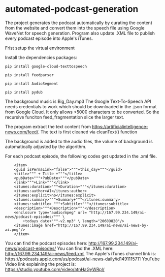 # automated-podcast-generation
The project generates the podcast automatically by curating the content from the website and convert them into the speech file using Google WaveNet for speech generation. Program also update .XML file to publish every podcast episode into Apple's iTunes.

Frist setup the virtual environment

Install the dependencies packages:

    pip install google-cloud-texttospeech

    pip install feedparser

    pip install AudioSegment

    pip install pydub

The background music is Big_Day.mp3
The Google Text-To-Speech API needs credentials to work which should be downloaded in the .json format from Google Cloud.
It only allows <5000 characters to be converted. So the recursive funciton feed_fragmentation slice the larger text.

The program extract the text content from https://artificialintelligence-news.com/feed/. The text is first cleaned via cleanText() function


The background is added to the audio files, the volume of background is automatically adjusted by the algorithm.

For each podcast episode, the following codes get updated in the .xml file.

        <item>
        <guid isPermaLink="false">"""+this_day+"""</guid>
        <title>""" + Title +"""</title>
        <pubDate>"""+PubDate+"""</pubDate>
        <link>"""+Link+"""</link>
        <itunes:duration>"""+Duration+"""</itunes:duration>
        <itunes:author>AI</itunes:author>
        <itunes:explicit>no</itunes:explicit>
        <itunes:summary>"""+Summary+"""</itunes:summary>
        <itunes:subtitle> """+Subtitle+"""</itunes:subtitle>
        <description>"""+Description+"""</description>
        <enclosure type="audio/mpeg" url= "http://167.99.234.149/ai-news/podcast-episodes/""" \
            +todays_date+"""-v2.mp3" \ length="20609820"/>
        <itunes:image href="http://167.99.234.149/ai-news/ai-news-by-ai.png"/>
        </item>


You can find the podcast episodes here: http://167.99.234.149/ai-news/podcast-episodes/
You can find the .XML here: http://167.99.234.149/ai-news/feed.xml
The Apple's iTunes channel link is: https://podcasts.apple.com/us/podcast/ai-news-daily/id1491115711
YouTube Video link explaining the project is: https://studio.youtube.com/video/atnHaGyWRpI/



